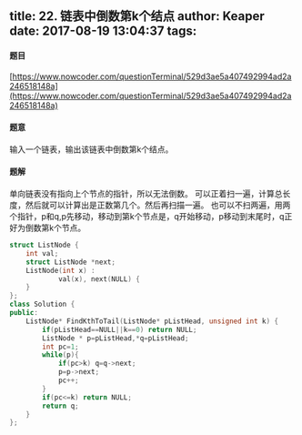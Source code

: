 title: 22. 链表中倒数第k个结点
author: Keaper
date: 2017-08-19 13:04:37
tags:
---
#### 题目
[https://www.nowcoder.com/questionTerminal/529d3ae5a407492994ad2a246518148a](https://www.nowcoder.com/questionTerminal/529d3ae5a407492994ad2a246518148a)
#### 题意
输入一个链表，输出该链表中倒数第k个结点。
#### 题解
单向链表没有指向上个节点的指针，所以无法倒数。
可以正着扫一遍，计算总长度，然后就可以计算出是正数第几个。然后再扫描一遍。
也可以不扫两遍，用两个指针，p和q,p先移动，移动到第k个节点是，q开始移动，p移动到末尾时，q正好为倒数第k个节点。
```cpp
struct ListNode {
	int val;
	struct ListNode *next;
	ListNode(int x) :
			val(x), next(NULL) {
	}
};
class Solution {
public:
    ListNode* FindKthToTail(ListNode* pListHead, unsigned int k) {
        if(pListHead==NULL||k==0) return NULL;
        ListNode * p=pListHead,*q=pListHead;
        int pc=1;
        while(p){
            if(pc>k) q=q->next;
            p=p->next;
            pc++;
        }
        if(pc<=k) return NULL;
        return q;
    }
};
```